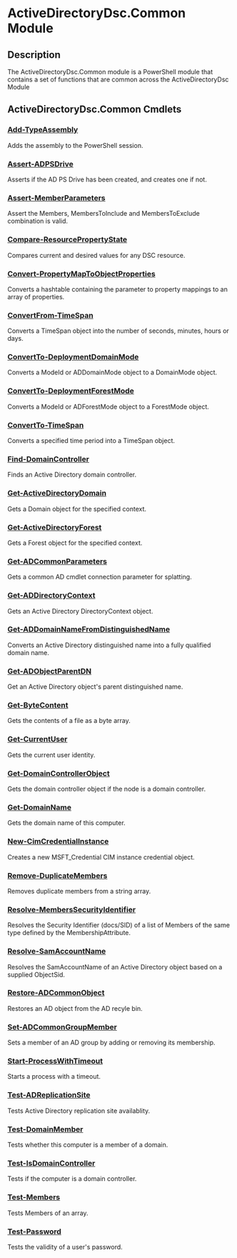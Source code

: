 
# ActiveDirectoryDsc.Common Module
## Description
The ActiveDirectoryDsc.Common module is a PowerShell module that contains a set of functions that are common across the ActiveDirectoryDsc Module

## ActiveDirectoryDsc.Common Cmdlets
### [Add-TypeAssembly](docs/Add-TypeAssembly.md)
Adds the assembly to the PowerShell session.

### [Assert-ADPSDrive](docs/Assert-ADPSDrive.md)
Asserts if the AD PS Drive has been created, and creates one if not.

### [Assert-MemberParameters](docs/Assert-MemberParameters.md)
Assert the Members, MembersToInclude and MembersToExclude combination is valid.

### [Compare-ResourcePropertyState](docs/Compare-ResourcePropertyState.md)
Compares current and desired values for any DSC resource.

### [Convert-PropertyMapToObjectProperties](docs/Convert-PropertyMapToObjectProperties.md)
Converts a hashtable containing the parameter to property mappings to an array of properties.

### [ConvertFrom-TimeSpan](docs/ConvertFrom-TimeSpan.md)
Converts a TimeSpan object into the number of seconds, minutes, hours or days.

### [ConvertTo-DeploymentDomainMode](docs/ConvertTo-DeploymentDomainMode.md)
Converts a ModeId or ADDomainMode object to a DomainMode object.

### [ConvertTo-DeploymentForestMode](docs/ConvertTo-DeploymentForestMode.md)
Converts a ModeId or ADForestMode object to a ForestMode object.

### [ConvertTo-TimeSpan](docs/ConvertTo-TimeSpan.md)
Converts a specified time period into a TimeSpan object.

### [Find-DomainController](docs/Find-DomainController.md)
Finds an Active Directory domain controller.

### [Get-ActiveDirectoryDomain](docs/Get-ActiveDirectoryDomain.md)
Gets a Domain object for the specified context.

### [Get-ActiveDirectoryForest](docs/Get-ActiveDirectoryForest.md)
Gets a Forest object for the specified context.

### [Get-ADCommonParameters](docs/Get-ADCommonParameters.md)
Gets a common AD cmdlet connection parameter for splatting.

### [Get-ADDirectoryContext](docs/Get-ADDirectoryContext.md)
Gets an Active Directory DirectoryContext object.

### [Get-ADDomainNameFromDistinguishedName](docs/Get-ADDomainNameFromDistinguishedName.md)
Converts an Active Directory distinguished name into a fully qualified domain name.

### [Get-ADObjectParentDN](docs/Get-ADObjectParentDN.md)
Get an Active Directory object's parent distinguished name.

### [Get-ByteContent](docs/Get-ByteContent.md)
Gets the contents of a file as a byte array.

### [Get-CurrentUser](docs/Get-CurrentUser.md)
Gets the current user identity.

### [Get-DomainControllerObject](docs/Get-DomainControllerObject.md)
Gets the domain controller object if the node is a domain controller.

### [Get-DomainName](docs/Get-DomainName.md)
Gets the domain name of this computer.

### [New-CimCredentialInstance](docs/New-CimCredentialInstance.md)
Creates a new MSFT_Credential CIM instance credential object.

### [Remove-DuplicateMembers](docs/Remove-DuplicateMembers.md)
Removes duplicate members from a string array.

### [Resolve-MembersSecurityIdentifier](docs/Resolve-MembersSecurityIdentifier.md)
Resolves the Security Identifier (docs/SID) of a list of Members of the same type defined by the MembershipAttribute.

### [Resolve-SamAccountName](docs/Resolve-SamAccountName.md)
Resolves the SamAccountName of an Active Directory object based on a supplied ObjectSid.

### [Restore-ADCommonObject](docs/Restore-ADCommonObject.md)
Restores an AD object from the AD recyle bin.

### [Set-ADCommonGroupMember](docs/Set-ADCommonGroupMember.md)
Sets a member of an AD group by adding or removing its membership.

### [Start-ProcessWithTimeout](docs/Start-ProcessWithTimeout.md)
Starts a process with a timeout.

### [Test-ADReplicationSite](docs/Test-ADReplicationSite.md)
Tests Active Directory replication site availablity.

### [Test-DomainMember](docs/Test-DomainMember.md)
Tests whether this computer is a member of a domain.

### [Test-IsDomainController](docs/Test-IsDomainController.md)
Tests if the computer is a domain controller.

### [Test-Members](docs/Test-Members.md)
Tests Members of an array.

### [Test-Password](docs/Test-Password.md)
Tests the validity of a user's password.

